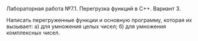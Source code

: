 Лабораторная работа №7.1. Перегрузка функций в C++. Вариант 3.

Написать перегруженные функции и основную программу, которая их вызывает:
а) для умножения целых чисел;
б) для умножения комплексных чисел.
